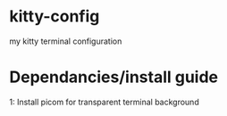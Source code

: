 # kitty-config
my kitty terminal configuration

# Dependancies/install guide
1: Install picom for transparent terminal background
